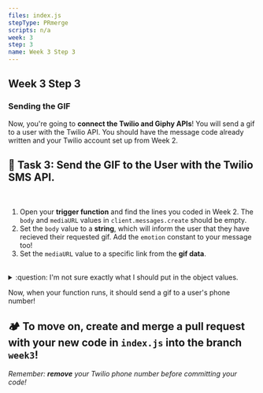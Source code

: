 ```yaml
---
files: index.js
stepType: PRmerge
scripts: n/a
week: 3
step: 3
name: Week 3 Step 3
---
```


## Week 3 Step 3

### Sending the GIF

Now, you're going to **connect the Twilio and Giphy APIs**! You will send a gif to a user with the Twilio API. You should have the message code already written and your Twilio account set up from Week 2.

## **:pencil: Task 3: Send the GIF to the User with the Twilio SMS API.** <br>

</br>

1. Open your **trigger function** and find the lines you coded in Week 2. The `body` and `mediaURL` values in `client.messages.create` should be empty.
2. Set the `body` value to a **string**, which will inform the user that they have recieved their requested gif. Add the `emotion` constant to your message too!
3. Set the `mediaURL` value to a specific link from the **gif data**.

</br>

<details>
<summary>:question: I'm not sure exactly what I should put in the object values.</summary>
  </br>
  
The `body` value should be a **string** that looks something like this: _Hello! That is the ${add emotion constant here!} gif you requested :)_. <br> <br>
The `mediaURL` value should be this **link** from the returned gif data: **jsonResult.data.images.downsized_large.url**

  <br>
</details>

Now, when your function runs, it should send a gif to a user's phone number!

## **:camping: To move on, create and merge a pull request with your new code in `index.js` into the branch `week3`!**

*Remember: **remove** your Twilio phone number before committing your code!*
